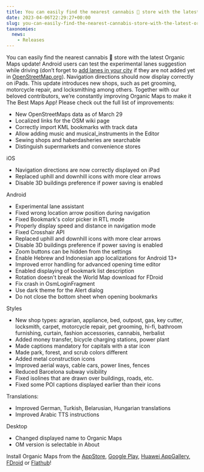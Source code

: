 ```yaml
---
title: You can easily find the nearest cannabis 🌿 store with the latest Organic Maps update
date: 2023-04-06T22:29:27+00:00
slug: you-can-easily-find-the-nearest-cannabis-store-with-the-latest-organic-maps-update
taxonomies:
  news:
    - Releases
---
```


You can easily find the nearest cannabis 🌿 store with the latest Organic Maps update! Android users can test the experimental lanes suggestion while driving (don’t forget to [add lanes in your city](https://wiki.openstreetmap.org/wiki/Lanes) if they are not added yet in [OpenStreetMap.org](http://OpenStreetMap.org/)). Navigation directions should now display correctly on iPads. This update introduces new shops, such as pet grooming, motorcycle repair, and locksmithing among others. Together with our beloved contributors, we’re constantly improving Organic Maps to make it The Best Maps App! Please check out the full list of improvements:

- New OpenStreetMaps data as of March 29
- Localized links for the OSM wiki page
- Correctly import KML bookmarks with track data
- Allow adding music and musical\_instruments in the Editor
- Sewing shops and haberdasheries are searchable
- Distinguish supermarkets and convenience stores

iOS

- Navigation directions are now correctly displayed on iPad
- Replaced uphill and downhill icons with more clear arrows
- Disable 3D buildings preference if power saving is enabled

Android

- Experimental lane assistant
- Fixed wrong location arrow position during navigation
- Fixed Bookmark's color picker in RTL mode
- Properly display speed and distance in navigation mode
- Fixed Crosshair API
- Replaced uphill and downhill icons with more clear arrows
- Disable 3D buildings preference if power saving is enabled
- Zoom buttons can be hidden from the settings
- Enable Hebrew and Indonesian app localizations for Android 13+
- Improved error handling for advanced opening time editor
- Enabled displaying of bookmark list description
- Rotation doesn't break the World Map download for FDroid
- Fix crash in OsmLoginFragment
- Use dark theme for the Alert dialog
- Do not close the bottom sheet when opening bookmarks

Styles

- New shop types: agrarian, appliance, bed, outpost, gas, key cutter, locksmith, carpet, motorcycle repair, pet grooming, hi-fi, bathroom furnishing, curtain, fashion accessories, cannabis, herbalist
- Added money transfer, bicycle charging stations, power plant
- Made captions mandatory for capitals with a star icon
- Made park, forest, and scrub colors different
- Added metal construction icons
- Improved aerial ways, cable cars, power lines, fences
- Reduced Barcelona subway visibility
- Fixed isolines that are drawn over buildings, roads, etc.
- Fixed some POI captions displayed earlier than their icons

Translations:

- Improved German, Turkish, Belarusian, Hungarian translations
- Improved Arabic TTS instructions

Desktop

- Changed displayed name to Organic Maps
- OM version is selectable in About

Install Organic Maps from the [AppStore](https://apps.apple.com/app/organic-maps/id1567437057), [Google Play](https://play.google.com/store/apps/details?id=app.organicmaps&amp;hl=en), [Huawei AppGallery](https://appgallery.huawei.com/#/app/C104325611?local=en), [FDroid](https://f-droid.org/en/packages/app.organicmaps/) or [Flathub](https://flathub.org/apps/details/app.organicmaps.desktop)!
